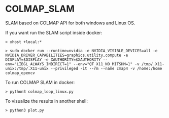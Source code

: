 # COLMAP_SLAM
SLAM based on COLMAP API for both windows and Linux OS.

If you want run the SLAM script inside docker:

```> xhost +local:*```

```> sudo docker run --runtime=nvidia -e NVIDIA_VISIBLE_DEVICES=all -e NVIDIA_DRIVER_CAPABILITIES=graphics,utility,compute -e DISPLAY=$DISPLAY -e XAUTHORITY=$XAUTHORITY --env="LIBGL_ALWAYS_INDIRECT=1" --env="QT_X11_NO_MITSHM=1" -v /tmp/.X11-unix:/tmp/.X11-unix --privileged -it --rm --name cmap4 -v /home:/home colmap_opencv```

To run COLMAP SLAM in docker:

```> python3 colmap_loop_linux.py```

To visualize the results in another shell:

```> python3 plot.py```